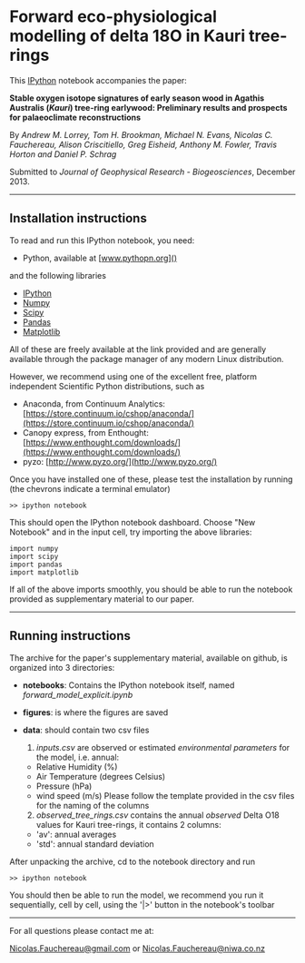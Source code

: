 # Forward eco-physiological modelling of delta 18O in Kauri tree-rings 

This [IPython](www.ipython.org) notebook accompanies the paper:  
    
**Stable oxygen isotope signatures of early season wood in Agathis Australis (*Kauri*) tree-ring earlywood: Preliminary results and prospects for palaeoclimate reconstructions**

By *Andrew M. Lorrey, Tom H. Brookman, Michael N. Evans, Nicolas C. Fauchereau, Alison Criscitiello, Greg Eisheid, Anthony M. Fowler, Travis Horton and Daniel P. Schrag*

Submitted to *Journal of Geophysical Research - Biogeosciences*, December 2013.

---

## Installation instructions 

To read and run this IPython notebook, you need: 

+ Python, available at [www.pythopn.org]()

and the following libraries 

+ [IPython](http://ipython.org/)
+ [Numpy](http://www.numpy.org/)
+ [Scipy](http://www.scipy.org/)
+ [Pandas](http://pandas.pydata.org/)
+ [Matplotlib](http://matplotlib.org/)

All of these are freely available at the link provided and are generally available through the package manager of any modern Linux distribution.

However, we recommend using one of the excellent free, platform independent Scientific Python distributions, such as 

+ Anaconda, from Continuum Analytics: [https://store.continuum.io/cshop/anaconda/](https://store.continuum.io/cshop/anaconda/)
+ Canopy express, from Enthought: [https://www.enthought.com/downloads/](https://www.enthought.com/downloads/)
+ pyzo: [http://www.pyzo.org/](http://www.pyzo.org/)
    
Once you have installed one of these, please test the installation by running (the chevrons indicate a terminal emulator)

    >> ipython notebook 

This should open the IPython notebook dashboard. Choose "New Notebook" and in the input cell, try importing the above libraries: 

    import numpy
    import scipy 
    import pandas
    import matplotlib 

If all of the above imports smoothly, you should be able to run the notebook provided as supplementary material to our paper.

---

## Running instructions 

The archive for the paper's supplementary material, available on github, is organized into 3 directories: 

+ **notebooks**: Contains the IPython notebook itself, named *forward_model_explicit.ipynb* 
+ **figures**: is where the figures are saved
+ **data**: should contain two csv files 
    1. *inputs.csv* are observed or estimated *environmental parameters* for the model, i.e. annual: 
     - Relative Humidity (%)
     - Air Temperature (degrees Celsius)
     - Pressure (hPa)
     - wind speed (m/s)
    Please follow the template provided in the csv files for the naming of the columns 

    2. *observed_tree_rings.csv* contains the annual *observed* Delta O18 values for Kauri tree-rings, it contains 2 columns: 
     - 'av': annual averages
     - 'std': annual standard deviation 
                
After unpacking the archive, cd to the notebook directory and run 

    >> ipython notebook 

You should then be able to run the model, we recommend you run it sequentially, cell by cell, using the '|>' button in the notebook's toolbar

---

For all questions please contact me at: 

Nicolas.Fauchereau@gmail.com
or 
Nicolas.Fauchereau@niwa.co.nz

